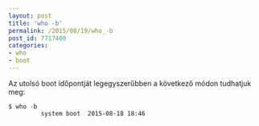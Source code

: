 ```yaml
---
layout: post
title: 'who -b'
permalink: /2015/08/19/who_-b
post_id: 7717400
categories: 
- who
- boot
---
```


Az utolsó boot időpontját legegyszerűbben a következő módon tudhatjuk meg:

```
$ who -b
         system boot  2015-08-18 18:46
```

 